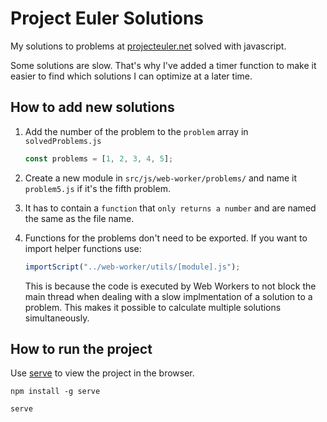 # Project Euler Solutions

My solutions to problems at [projecteuler.net](https://projecteuler.net/) solved with javascript.

Some solutions are slow. That's why I've added a timer function to make it easier to find which solutions I can optimize at a later time.

## How to add new solutions

1. Add the number of the problem to the `problem` array in `solvedProblems.js`

   ```javascript
   const problems = [1, 2, 3, 4, 5];
   ```

2. Create a new module in `src/js/web-worker/problems/` and name it `problem5.js` if it's the fifth problem.

3. It has to contain a `function` that `only returns a number` and are named the same as the file name.

4. Functions for the problems don't need to be exported. If you want to import helper functions use:

   ```javascript
   importScript("../web-worker/utils/[module].js");
   ```

   This is because the code is executed by Web Workers to not block the main thread when dealing with a slow implmentation of a solution to a problem. This makes it possible to calculate multiple solutions simultaneously.

## How to run the project

Use [serve](https://www.npmjs.com/package/serve) to view the project in the browser.

`npm install -g serve`

`serve`
